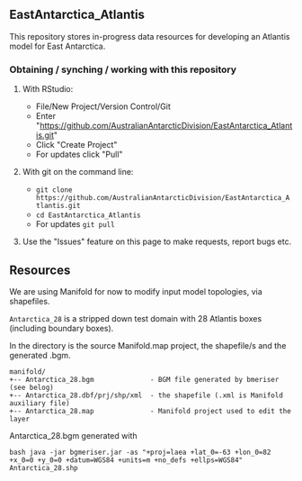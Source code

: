 EastAntarctica\_Atlantis
------------------------

This repository stores in-progress data resources for developing an Atlantis model for East Antarctica.

### Obtaining / synching / working with this repository

1.  With RStudio:
    -   File/New Project/Version Control/Git
    -   Enter "<https://github.com/AustralianAntarcticDivision/EastAntarctica_Atlantis.git>"
    -   Click "Create Project"
    -   For updates click "Pull"

2.  With git on the command line:
    -   `git clone https://github.com/AustralianAntarcticDivision/EastAntarctica_Atlantis.git`
    -   `cd EastAntarctica_Atlantis`
    -   For updates `git pull`

3.  Use the "Issues" feature on this page to make requests, report bugs etc.

Resources
---------

We are using Manifold for now to modify input model topologies, via shapefiles.

`Antarctica_28` is a stripped down test domain with 28 Atlantis boxes (including boundary boxes).

In the directory is the source Manifold.map project, the shapefile/s and the generated .bgm.

    manifold/
    +-- Antarctica_28.bgm              - BGM file generated by bmeriser (see belog)
    +-- Antarctica_28.dbf/prj/shp/xml  - the shapefile (.xml is Manifold auxiliary file)
    +-- Antarctica_28.map              - Manifold project used to edit the layer

Antarctica\_28.bgm generated with

`bash java -jar bgmeriser.jar -as "+proj=laea +lat_0=-63 +lon_0=82 +x_0=0 +y_0=0 +datum=WGS84 +units=m +no_defs +ellps=WGS84"  Antarctica_28.shp`
